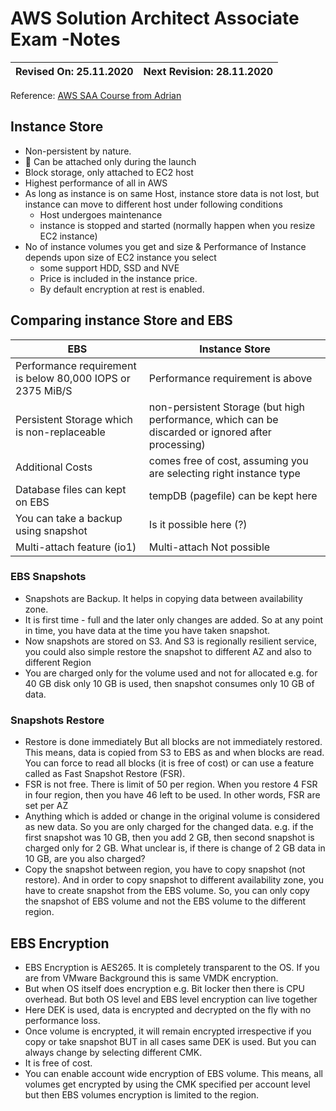 # AWS Solution Architect Associate Exam -Notes

Revised On: 25.11.2020 | Next Revision: 28.11.2020
-----------------------| -------------------------
Reference: [AWS SAA Course from Adrian](https://learn.cantrill.io/)

## Instance Store

* Non-persistent by nature.
* :magnet: Can be attached only during the launch
* Block storage, only attached to EC2 host
* Highest performance of all in AWS
* As long as instance is on same Host, instance store data is not lost, but instance can move to different host under following conditions
  * Host undergoes maintenance
  * instance is stopped and started (normally happen when you resize EC2 instance)
* No of instance volumes you get and size & Performance of Instance depends upon size of EC2 instance you select
  * some support HDD, SSD and NVE
  * Price is included in the instance price.
  * By default encryption at rest is enabled.

## Comparing instance Store and EBS

EBS | Instance Store
--- | --------------
Performance requirement is below 80,000 IOPS or 2375 MiB/S | Performance requirement is above
Persistent Storage which is non-replaceable | non-persistent Storage (but high performance, which can be discarded or ignored after processing)
Additional Costs | comes free of cost, assuming you are selecting right instance type
Database files can kept on EBS | tempDB (pagefile) can be kept here
You can take a backup using snapshot | Is it possible here (?)
Multi-attach feature (io1) | Multi-attach Not possible

### EBS Snapshots

* Snapshots are Backup. It helps in copying data between availability zone.
* It is first time - full and the later only changes are added. So at any point in time, you have data at the time you have taken snapshot.
* Now snapshots are stored on S3. And S3 is regionally resilient service, you could also simple restore the snapshot to different AZ and also to different Region
* You are charged only for the volume used and not for allocated e.g. for 40 GB disk only 10 GB is used, then snapshot consumes only 10 GB of data.

### Snapshots Restore

* Restore is done immediately But all blocks are not immediately restored. This means, data is copied from S3 to EBS as and when blocks are read. You can force to read all blocks (it is free of cost) or can use a feature called as Fast Snapshot Restore (FSR).
* FSR is not free. There is limit of 50 per region. When you restore 4 FSR in four region, then you have 46 left to be used. In other words, FSR are set per AZ
* Anything which is added or change in the original volume is considered as new data. So you are only charged for the changed data. e.g. if the first snapshot was 10 GB, then you add 2 GB, then second snapshot is charged only for 2 GB. What unclear is, if there is change of 2 GB data in 10 GB, are you also charged?
* Copy the snapshot between region, you have to copy snapshot (not restore). And in order to copy snapshot to different availability zone, you have to create snapshot from the EBS volume. So, you can only copy the snapshot of EBS volume and not the EBS volume to the different region.

## EBS Encryption

* EBS Encryption is AES265. It is completely transparent to the OS. If you are from VMware Background this is same VMDK encryption.
* But when OS itself does encryption e.g. Bit locker then there is CPU overhead. But both OS level and EBS level encryption can live together
* Here DEK is used, data is encrypted and decrypted on the fly with no performance loss.
* Once volume is encrypted, it will remain encrypted irrespective if you copy or take snapshot BUT in all cases same DEK is used. But you can always change by selecting different CMK.
* It is free of cost. 
* You can enable account wide encryption of EBS volume. This means, all volumes get encrypted by using the CMK specified per account level but then EBS volumes encryption is limited to the region.
